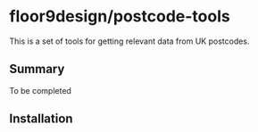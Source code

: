 # floor9design/postcode-tools

This is a set of tools for getting relevant data from UK postcodes. 

## Summary

To be completed

## Installation
 

